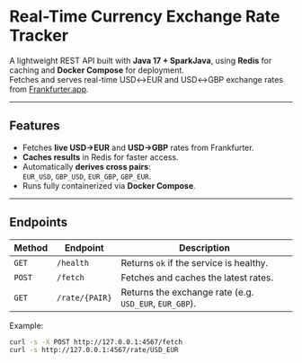 # Real-Time Currency Exchange Rate Tracker

A lightweight REST API built with **Java 17 + SparkJava**, using **Redis** for caching and **Docker Compose** for deployment.  
Fetches and serves real-time USD↔EUR and USD↔GBP exchange rates from [Frankfurter.app](https://www.frankfurter.app).

---

## Features
- Fetches **live USD→EUR** and **USD→GBP** rates from Frankfurter.
- **Caches results** in Redis for faster access.
- Automatically **derives cross pairs**:  
  `EUR_USD`, `GBP_USD`, `EUR_GBP`, `GBP_EUR`.
- Runs fully containerized via **Docker Compose**.

---

## Endpoints
| Method | Endpoint | Description |
|--------|-----------|-------------|
| `GET`  | `/health` | Returns `ok` if the service is healthy. |
| `POST` | `/fetch`  | Fetches and caches the latest rates. |
| `GET`  | `/rate/{PAIR}` | Returns the exchange rate (e.g. `USD_EUR`, `EUR_GBP`). |

Example:
```bash
curl -s -X POST http://127.0.0.1:4567/fetch
curl -s http://127.0.0.1:4567/rate/USD_EUR

